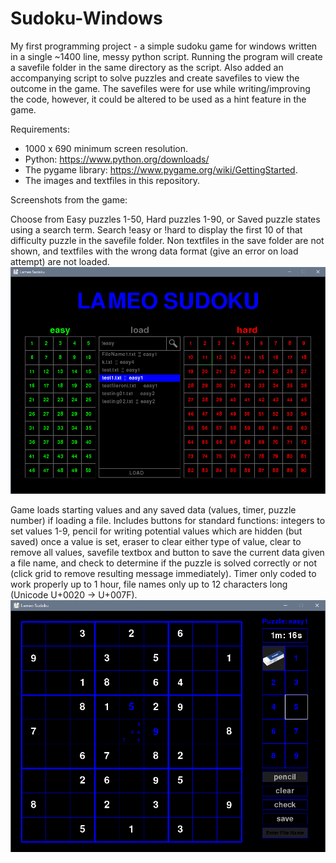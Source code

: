 # Sudoku-Windows
My first programming project - a simple sudoku game for windows written in a single ~1400 line, messy python script.
Running the program will create a savefile folder in the same directory as the script.
Also added an accompanying script to solve puzzles and create savefiles to view the outcome in the game. The savefiles
were for use while writing/improving the code, however, it could be altered to be used as a hint feature in the game.

Requirements:
- 1000 x 690 minimum screen resolution.
- Python: https://www.python.org/downloads/
- The pygame library: https://www.pygame.org/wiki/GettingStarted.
- The images and textfiles in this repository.

Screenshots from the game:

Choose from Easy puzzles 1-50, Hard puzzles 1-90, or Saved puzzle states using a search term. Search !easy or !hard to display the first 10 of that difficulty puzzle in the savefile folder. Non textfiles in the save folder are not shown, and textfiles with the wrong data format (give an error on load attempt) are not loaded.
![alt_text](screenshot_startscreen2.png)

Game loads starting values and any saved data (values, timer, puzzle number) if loading a file. Includes buttons for standard functions: integers to set values 1-9, pencil for writing potential values which are hidden (but saved) once a value is set, eraser to clear either type of value, clear to remove all values, savefile textbox and button to save the current data given a file name, and check to determine if the puzzle is solved correctly or not (click grid to remove resulting message immediately). Timer only coded to work properly up to 1 hour, file names only up to 12 characters long (Unicode U+0020 -> U+007F).
![alt_text](screenshot_game2.png)

